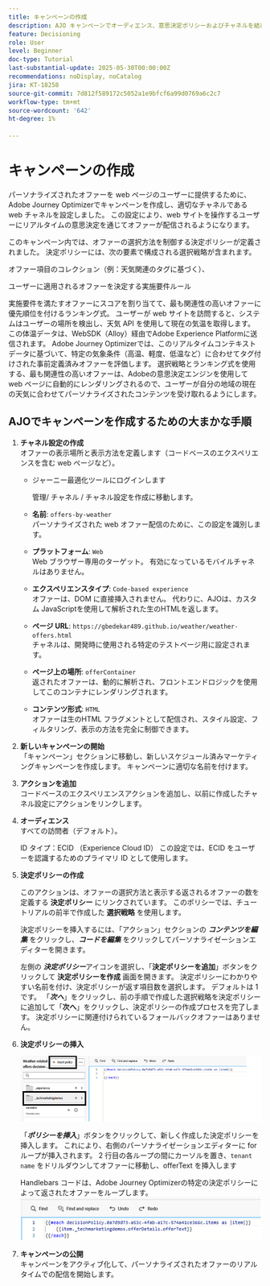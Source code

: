 ```yaml
---
title: キャンペーンの作成
description: AJO キャンペーンでオーディエンス、意思決定ポリシーおよびチャネルを結び付け、顧客のタッチポイントをまたいで適切なタイミングでパーソナライズされたオファーを提供する方法を説明します。
feature: Decisioning
role: User
level: Beginner
doc-type: Tutorial
last-substantial-update: 2025-05-30T00:00:00Z
recommendations: noDisplay, noCatalog
jira: KT-18258
source-git-commit: 7d812f589172c5052a1e9bfcf6a99d0769a6c2c7
workflow-type: tm+mt
source-wordcount: '642'
ht-degree: 1%

---
```


# キャンペーンの作成

パーソナライズされたオファーを web ページのユーザーに提供するために、Adobe Journey Optimizerでキャンペーンを作成し、適切なチャネルである web チャネルを設定しました。 この設定により、web サイトを操作するユーザーにリアルタイムの意思決定を通じてオファーが配信されるようになります。

このキャンペーン内では、オファーの選択方法を制御する決定ポリシーが定義されました。 決定ポリシーには、次の要素で構成される選択戦略が含まれます。

オファー項目のコレクション（例：天気関連のタグに基づく）、

ユーザーに適用されるオファーを決定する実施要件ルール

実施要件を満たすオファーにスコアを割り当てて、最も関連性の高いオファーに優先順位を付けるランキング式。
ユーザーが web サイトを訪問すると、システムはユーザーの場所を検出し、天気 API を使用して現在の気温を取得します。 この体温データは、WebSDK（Alloy）経由でAdobe Experience Platformに送信されます。 Adobe Journey Optimizerでは、このリアルタイムコンテキストデータに基づいて、特定の気象条件（高温、軽度、低温など）に合わせてタグ付けされた事前定義済みオファーを評価します。 選択戦略とランキング式を使用する、最も関連性の高いオファーは、Adobeの意思決定エンジンを使用して web ページに自動的にレンダリングされるので、ユーザーが自分の地域の現在の天気に合わせてパーソナライズされたコンテンツを受け取れるようにします。


## AJOでキャンペーンを作成するための大まかな手順

1. **チャネル設定の作成**\
   オファーの表示場所と表示方法を定義します（コードベースのエクスペリエンスを含む web ページなど）。
   - ジャーニー最適化ツールにログインします

     管理/ チャネル / チャネル設定を作成に移動します。
   - **名前**: `offers-by-weather`\
     パーソナライズされた web オファー配信のために、この設定を識別します。

   - **プラットフォーム**: `Web`\
     Web ブラウザー専用のターゲット。 有効になっているモバイルチャネルはありません。

   - **エクスペリエンスタイプ**: `Code-based experience`\
     オファーは、DOM に直接挿入されません。 代わりに、AJOは、カスタム JavaScriptを使用して解析された生のHTMLを返します。

   - **ページ URL**: `https://gbedekar489.github.io/weather/weather-offers.html`\
     チャネルは、開発時に使用される特定のテストページ用に設定されます。

   - **ページ上の場所**: `offerContainer`\
     返されたオファーは、動的に解析され、フロントエンドロジックを使用してこのコンテナにレンダリングされます。

   - **コンテンツ形式**: `HTML`\
     オファーは生のHTML フラグメントとして配信され、スタイル設定、フィルタリング、表示の方法を完全に制御できます。


2. **新しいキャンペーンの開始**\
   「キャンペーン」セクションに移動し、新しいスケジュール済みマーケティングキャンペーンを作成します。 キャンペーンに適切な名前を付けます。

3. **アクションを追加**\
   コードベースのエクスペリエンスアクションを追加し、以前に作成したチャネル設定にアクションをリンクします。



4. **オーディエンス**\
   すべての訪問者（デフォルト）。

   ID タイプ：ECID （Experience Cloud ID）
この設定では、ECID をユーザーを認識するためのプライマリ ID として使用します。


5. **決定ポリシーの作成**

   このアクションは、オファーの選択方法と表示する返されるオファーの数を定義する **決定ポリシー** にリンクされています。 このポリシーでは、チュートリアルの前半で作成した **選択戦略** を使用します。

   決定ポリシーを挿入するには、「アクション」セクションの **_コンテンツを編集_** をクリックし、**_コードを編集_** をクリックしてパーソナライゼーションエディターを開きます。

   左側の _&#x200B;**決定ポリシー**&#x200B;_ アイコンを選択し、「**決定ポリシーを追加**」ボタンをクリックして **決定ポリシーを作成** 画面を開きます。 決定ポリシーにわかりやすい名前を付け、決定ポリシーが返す項目数を選択します。 デフォルトは 1 です。
「**_次へ_**」をクリックし、前の手順で作成した選択戦略を決定ポリシーに追加して「**次へ**」をクリックし、決定ポリシーの作成プロセスを完了します。 決定ポリシーに関連付けられているフォールバックオファーはありません。



6. **決定ポリシーの挿入**

   ![personalization-editor](assets/personalization-editor.png)

   「_&#x200B;**ポリシーを挿入**&#x200B;_」ボタンをクリックして、新しく作成した決定ポリシーを挿入します。 これにより、右側のパーソナライゼーションエディターに for ループが挿入されます。
2 行目の各ループの間にカーソルを置き、`tenant name` をドリルダウンしてオファーに移動し、offerText を挿入します

   Handlebars コードは、Adobe Journey Optimizerの特定の決定ポリシーによって返されたオファーをループします。
   ![ ハンドルバー ](assets/handlebar-code.png)

7. **キャンペーンの公開**\
   キャンペーンをアクティブ化して、パーソナライズされたオファーのリアルタイムでの配信を開始します。


